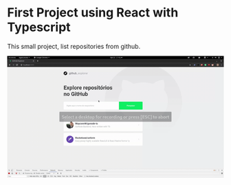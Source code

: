 # First Project using React with Typescript

This small project, list repositories from github.

![](demo.gif)
